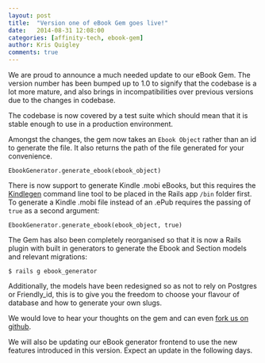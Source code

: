```yaml
---
layout: post
title:  "Version one of eBook Gem goes live!"
date:   2014-08-31 12:08:00
categories: [affinity-tech, ebook-gem]
author: Kris Quigley
comments: true
---
```


We are proud to announce a much needed update to our eBook Gem.  The version number has been
bumped up to 1.0 to signify that the codebase is a lot more mature, and also brings in
incompatibilities over previous versions due to the changes in codebase.

The codebase is now covered by a test suite which should mean that it is stable enough to use
in a production environment.

Amongst the changes, the gem now takes an `Ebook Object` rather than an id to generate the file.
It also returns the path of the file generated for your convenience.

`EbookGenerator.generate_ebook(ebook_object)`

There is now support to generate Kindle .mobi eBooks, but this requires the
[Kindlegen](http://www.amazon.com/gp/feature.html?docId=1000765211) command line tool
to be placed in the Rails app `/bin` folder first.  To generate a Kindle .mobi file instead of an .ePub
requires the passing of `true` as a second argument:

`EbookGenerator.generate_ebook(ebook_object, true)`

The Gem has also been completely reorganised so that it is now a Rails plugin with built in
 generators to generate the Ebook and Section models and relevant migrations:

`$ rails g ebook_generator`

Additionally, the models have been redesigned so as not to rely on Postgres or Friendly_id, this
is to give you the freedom to choose your flavour of database and how to generate your own
slugs.

We would love to hear your thoughts on the gem and can even [fork us on github](https://github.com/krisquigley/ebook_generator).

We will also be updating our eBook generator frontend to use the new features introduced in this version.
 Expect an update in the following days.
